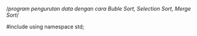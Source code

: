 /*program pengurutan data dengan cara Buble Sort, Selection Sort, Merge Sort*/


#include <iostream>
using namespace std;
